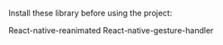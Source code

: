 Install these library before using the project:

React-native-reanimated
React-native-gesture-handler
